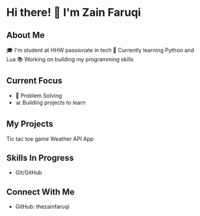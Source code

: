 # Hi there! 👋 I'm Zain Faruqi

## About Me
🎓 I'm student at HHW passionate in tech
🌱 Currently learning Python and Lua 
📚 Working on building my programming skills

## Current Focus
- 🔧 Problem Solving
- 📊 Building projects to learn

## My Projects
Tic tac toe game
Weather API App

## Skills In Progress
- Git/GitHub

## Connect With Me
- GitHub: thezainfaruqi

